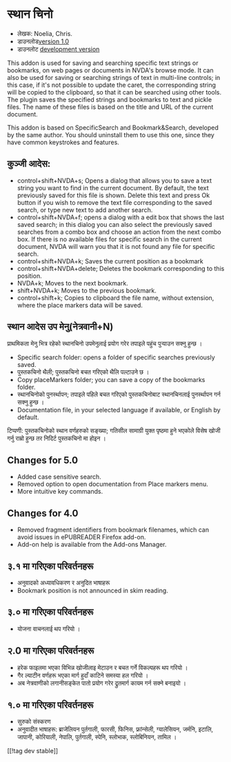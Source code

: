 # स्थान चिनो #

* लेखक: Noelia, Chris.
* डाउनलोड[version 1.0][1]
* डाउनलोट [development version][2]

This addon is used for saving and searching specific text strings or
bookmarks, on web pages or documents in NVDA's browse mode. It can also be
used for saving or searching strings of text in multi-line controls; in this
case, if it's not possible to update the caret, the corresponding string
will be copied to the clipboard, so that it can be searched using other
tools.  The plugin saves the specified strings and bookmarks to text and
pickle files. The name of these files is based on the title and URL of the
current document.

This addon is based on SpecificSearch and Bookmark&Search, developed by the
same author. You should uninstall them to use this one, since they have
common keystrokes and features.

## कुञ्जी आदेस: ##

*	control+shift+NVDA+s; Opens a dialog that allows you to save a text string   you want to find in the current document. By default, the text previously saved for this file is shown. Delete this text and press Ok button if you wish to remove the text file corresponding to the saved search, or type new text to add another search.
*	control+shift+NVDA+f; opens a dialog with a edit box that shows the last saved search; in this dialog you can also select the previously saved searches from a combo box and choose an action from the next combo box. If there is no available files for specific search in the current document, NVDA will warn you that it is not found any file for specific search.
*	control+shift+NVDA+k; Saves the current position as a bookmark
*	control+shift+NVDA+delete; Deletes the bookmark corresponding to this position.
*	NVDA+k; Moves to the next bookmark.
*	shift+NVDA+k; Moves to the previous bookmark.
*	control+shift+k; Copies to clipboard the file name, without extension, where the place markers data will be saved.

## स्थान आदेस उप मेनु(नेत्रवानी+N) ##


प्राथमिकता मेनु भित्र रहेको  स्थानचिनो उपमेनुलाई प्रयोग गरेर तपाइले पहुंच
पुर्‍याउन सक्नु हुन्छ ।

*	Specific search folder: opens a folder of specific searches previously
  saved.
*	पुस्तकचिनो थैली; पुस्तकचिनो बचत गरिएको थैलि पल्टाउने छ ।
*	Copy placeMarkers folder; you can save a copy of the bookmarks folder.
*	स्थानचिनोको पुनर्स्थापन; तपाइले पहिले बचत गरिएको पुस्तकचिनोबाट स्थानचिनलाई
  पुनर्स्थापन गर्न सक्नु हुन्छ ।
*	Documentation file, in your selected language if available, or English by
  default.

टिप्पणी: पुस्तकचिनोको स्थान वर्णहरुको सङ्ख्या; गतिसील सामाग्री युक्त पृष्ठमा
हुने भएकोले विसेष खोजी गर्नु राम्रो हुन्छ  तर निदिर्ट पुस्तकचिनो मा होइन ।


## Changes for 5.0 ##
* Added case sensitive search.
* Removed option to open documentation from Place markers menu.
* More intuitive key commands.

## Changes for 4.0 ##
* Removed fragment identifiers from bookmark filenames, which can avoid
  issues in ePUBREADER Firefox add-on.
* Add-on help is available from the Add-ons Manager.

## ३.१ मा गरिएका परिवर्तनहरू ##
* अनुवादको अध्यावधिकरण र अनुदित भाषाहरू
* Bookmark position is not announced in skim reading.

## ३.० मा गरिएका परिवर्तनहरू ##
* योजना वाचनलाई थप गरियो ।

## २.0 मा गरिएका परिवर्तनहरू ##
* हरेक फाइलमा भएका विभिन्न खोजीलाइ मेटाउन र बचत गर्ने विकल्पहरू थप गरियो । 
* गैर ल्याटीन वर्णहरू भएका मार्ग हुदाँ काटिने समस्या हल गरियो ।
* अब नेत्रवाणीको लगानीसङ्केत पातो प्रयोग गरेर द्रुतमार्ग कायम गर्न सक्ने
  बनाइयो ।


## १.० मा गरिएका परिवर्तनहरू ##
* सुरुको संस्करण
* अनुवादीत भाषाहरू: ब्राजेलियन पुर्तगाली, फारसी, फिनिस, फ्रांन्सेली,
  ग्यालेसियन, जर्मनि, इटालि, जापानी, कोरियाली, नेपालि, पुर्तगाली, स्पेनि,
  स्लोभाक, स्लोबिनियन, तामिल ।

[[!tag dev stable]]

[1]: http://addons.nvda-project.org/files/get.php?file=pm

[2]: http://addons.nvda-project.org/files/get.php?file=pm-dev
